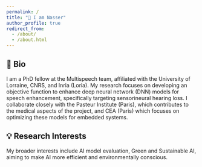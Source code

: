 ```yaml
---
permalink: /
title: "👋 I am Nasser"
author_profile: true
redirect_from: 
  - /about/
  - /about.html
---
```


📝 Bio
---
I am a PhD fellow at the Multispeech team, affiliated with the University of Lorraine, CNRS, and Inria (Loria). My research focuses on developing an objective function to enhance deep neural network (DNN) models for speech enhancement, specifically targeting sensorineural hearing loss. I collaborate closely with the Pasteur Institute (Paris), which contributes to the medical aspects of the project, and CEA (Paris) which focuses on optimizing these models for embedded systems. 

💡 Research Interests
------------------

My broader interests include AI model evaluation, Green and Sustainable AI, aiming to make AI more efficient and environmentally conscious.